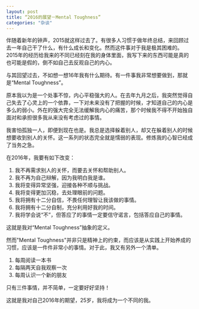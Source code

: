 ```yaml
---
layout: post
title: “2016的展望－Mental Toughness”
categories: "杂谈"
---
```

伴随着新年的钟声，2015就这样过去了。有很多人习惯于做年终总结，来回顾过去一年自己干了什么，有什么成长和变化。然而这件事对于我是极其困难的。2015年的经历给我来的不同已经刻在我的身体里面，我写下来的东西可能是真的也可能是假的，倒不如自己去反观自己的内心。

与其回望过去，不如想一想16年我有什么期待。有一件事我非常想要做到，那就是“Mental Toughness”。

原本我以为是一个处事不惊，内心平稳强大的人。在去年九月之后，我突然觉得自己失去了心灵上的一个依靠，一下对未来没有了把握的时候，才知道自己的内心是多么的弱小。外在的强大完全无法缓解我内心的痛苦，那个时候我不得不开始独自面对和承担很多我从来没有考虑过的事情。

我害怕孤独一人，即便到现在也是。我总是选择躲着别人，却又在躲着别人的时候想要收到别人的关怀。这一系列的状态完全就是懦弱的表现。修炼我的心智已经成了当务之急。

在2016年，我要有如下改变：

1. 我不再需求别人的关怀，而要去关怀和帮助别人。
2. 我不再为自己辩解，因为我明白我是谁。
3. 我将变得异常坚强，迎接各种不顺与挑战。
4. 我将变得更加沉稳，去处理眼前的问题。
5. 我将拥有十二分自信，不畏任何理智让我该做的事情。
6. 我将拥有十二分自制，充分利用好我的时间。
7. 我将学会说“不”，但答应了的事情一定要信守诺言，包括答应自己的事情。

这就是我对“Mental Toughness”抽象的定义。

然而"Mental Toughness"并非只是精神上的约束，而应该是从实践上开始养成的习惯，应该是一件件非常小的事情。对于此，我又有另外一个清单。

1. 每周阅读一本书
2. 每隔两天自我观察一次
3. 每周认识一个新的朋友

只有三件事情，并不简单，一定要好好坚持！

这就是我对自己2016年的期望，25岁，我将成为一个不同的我。